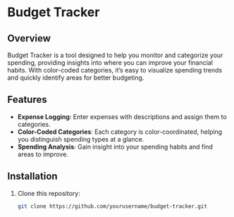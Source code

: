 # Budget Tracker

## Overview

Budget Tracker is a tool designed to help you monitor and categorize your spending, providing insights into where you can improve your financial habits. With color-coded categories, it’s easy to visualize spending trends and quickly identify areas for better budgeting.

## Features

- **Expense Logging**: Enter expenses with descriptions and assign them to categories.
- **Color-Coded Categories**: Each category is color-coordinated, helping you distinguish spending types at a glance.
- **Spending Analysis**: Gain insight into your spending habits and find areas to improve.

## Installation

1. Clone this repository:
   ```bash
   git clone https://github.com/yourusername/budget-tracker.git
   ```

